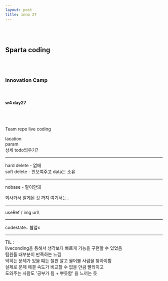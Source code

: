 ```yaml
---
layout: post
title: inno 27
---
```


<br><br>

## Sparta coding

<br><br>

### Innovation Camp

<br>

#### w4 day27

<br><br>

Team repo live coding

lacation<br>
param<br>
상세 todo띄우기?

---

hard delete - 없애<br>
soft delete - 안보여주고 data는 소유

---

nobase - 말이안돼

회사가서 알게된 것 까지 여기서는..

---

useRef / img url\

---

codestate.. 협업x

---

TIL :<br>
liveconding을 통해서 생각보다 빠르게 기능을 구현할 수 있었음<br>
팀원들 대부분이 만족하는 느낌<br>
막히는 문제가 있을 떄는 철판 깔고 물어볼 사람을 찾아야함<br>
실제로 문제 해결 속도가 비교할 수 없을 만큼 빨라지고<br>
도와주는 사람도 '공부가 됨 + 뿌듯함' 을 느끼는 듯
